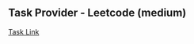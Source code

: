 ## Task Provider - Leetcode (medium)

[Task Link](https://leetcode.com/problems/find-bottom-left-tree-value/description/?envType=daily-question&envId=2024-02-28)
